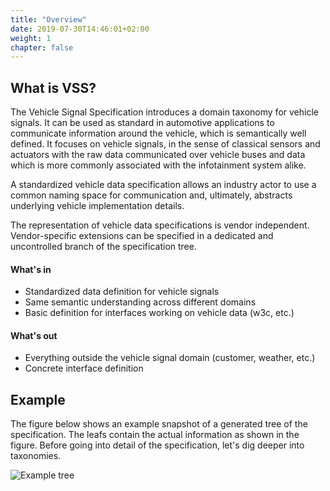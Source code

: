 ```yaml
---
title: "Overview"
date: 2019-07-30T14:46:01+02:00
weight: 1
chapter: false
---
```


## What is VSS?
The Vehicle Signal Specification introduces a domain taxonomy for vehicle signals.
It can be used as standard in automotive applications to communicate information
around the vehicle, which is semantically well defined. It focuses on vehicle
signals, in the sense of classical sensors and actuators with the raw data
communicated over vehicle buses and data which is more commonly associated with
the infotainment system alike.

A standardized vehicle data specification allows an industry actor to use a
common naming space for communication and, ultimately, abstracts underlying
vehicle implementation details.

The representation of vehicle data specifications is vendor independent.
Vendor-specific extensions can be specified in a dedicated and uncontrolled
branch of the specification tree.

#### What's in
* Standardized data definition for vehicle signals
* Same semantic understanding across different domains
* Basic definition for interfaces working on vehicle data (w3c, etc.)

#### What's out
* Everything outside the vehicle signal domain (customer, weather, etc.)
* Concrete interface definition

## Example
The figure below shows an example snapshot of a generated tree of the
specification. The leafs contain the actual information as shown in the figure.
Before going into detail of the specification, let's dig deeper into taxonomies.

![Example tree](/vehicle_signal_specification/images/tree.png?classes=shadow&width=60pc)
